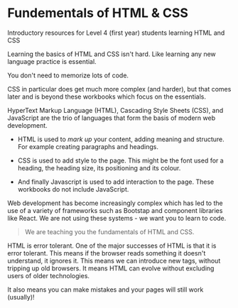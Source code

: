 # Fundementals of HTML & CSS
Introductory resources for Level 4 (first year) students learning HTML and CSS

Learning the basics of HTML and CSS isn't hard. Like learning any new language practice is essential.

You don't need to memorize lots of code.

CSS in particular does get much more complex (and harder), but that comes later and is beyond these workbooks which focus on the essentials.

HyperText Markup Language (HTML), Cascading Style Sheets (CSS), and JavaScript are the trio of languages that form the basis of modern web development.

- HTML is used to *mark up* your content, adding meaning and structure. For example creating paragraphs and headings.

- CSS is used to add style to the page. This might be the font used for a heading, the heading size, its positioning and its colour.

- And finally Javascript is used to add interaction to the page. These workbooks do not include JavaScript.

Web development has become increasingly complex which has led to the use of a variety of frameworks such as Bootstap and component libraries like React. We are not using these systems - we want you to learn to code.

>We are teaching you the fundamentals of HTML and CSS. 

HTML is error tolerant. One of the major successes of HTML is that it is error tolerant. This means if the browser reads something it doesn't understand, it ignores it. This means we can introduce new tags, without tripping up old browsers. It means HTML can evolve without excluding users of older technologies.

It also means you can make mistakes and your pages will still work (usually)!
